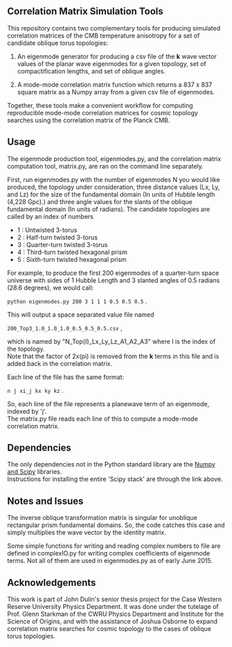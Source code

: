 ##  Correlation Matrix Simulation Tools

This repository contains two complementary tools for 
producing simulated correlation matrices of the 
CMB temperature anisotropy for a set of 
candidate oblique torus topologies:  

1)  An eigenmode generator for producing a csv file of 
the **k** wave vector values of the planar wave eigenmodes for a given 
topology, set of compactification lengths, and set of oblique angles.

2)  A mode-mode correlation matrix function which returns 
a 837 x 837 square matrix as a Numpy array from a given csv file of eigenmodes.

Together, these tools make a convenient workflow for computing reproducible 
mode-mode correlation matrices for cosmic topology searches using 
the correlation matrix of the Planck CMB.

##  Usage

The eigenmode production tool, eigenmodes.py, and 
the correlation matrix computation tool, matrix.py, are ran on the 
command line separately.  

First, run eigenmodes.py with the number of eigenmodes N you would like 
produced, the topology under consideration, three distance values (Lx, Ly, and Lz)
for the size of the fundamental domain (In units of Hubble length (4,228 Gpc).)
and three angle values for the slants of the oblique fundamental domain 
(In units of radians).  The candidate topologies are called by an index of numbers 
- 1 : Untwisted 3-torus
- 2 : Half-turn twisted 3-torus
- 3 : Quarter-turn twisted 3-torus
- 4 : Third-turn twisted hexagonal prism
- 5 : Sixth-turn twisted hexagonal prism

For example, to produce the first 200 eigenmodes of a quarter-turn 
space universe with sides of 1 Hubble Length and 3 slanted angles of 
0.5 radians (28.6 degrees), we would call:

`python eigenmodes.py 200 3 1 1 1 0.5 0.5 0.5`   .

This will output a space separated value file named

`200_Top3_1.0_1.0_1.0_0.5_0.5_0.5.csv`   ,

which is named by "N_Top(I)_Lx_Ly_Lz_A1_A2_A3" where I is the index of the topology.  
Note that the factor of 2x(pi) is removed from the **k** terms in this file 
and is added back in the correlation matrix.  

Each line of the file has the same format:

`n j xi_j kx ky kz`   .

So, each line of the file represents a planewave term of an eigenmode, indexed by 'j'.  
The matrix.py file reads each line of this to compute a  mode-mode correlation matrix.

##  Dependencies 

The only dependencies not in the Python standard library are the 
[Numpy and Scipy](http://www.scipy.org/install.html) libraries.  
Instructions for installing the entire 'Scipy stack' are through the link above.  

##  Notes and Issues

The inverse oblique transformation matrix is singular for unoblique rectangular 
prism fundamental domains.  So, the code catches this case and simply 
multiplies the wave vector by the identity matrix.

Some simple functions for writing and reading complex numbers to file are 
defined in complexIO.py for writing complex coefficients of eigenmode terms. 
Not all of them are used in eigenmodes.py as of early June 2015.

##  Acknowledgements  

This work is part of John Dulin's senior thesis project for the 
Case Western Reserve University Physics Department.  It was done 
under the tutelage of Prof. Glenn Starkman of the CWRU Physics Department 
and Institute for the Science of Origins, and with the 
assistance of Joshua Osborne to expand correlation matrix searches 
for cosmic topology to the cases of oblique torus topologies.  
